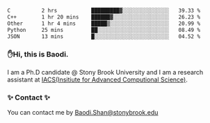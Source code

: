 <!--START_SECTION:waka-->

```txt
C          2 hrs           █████████▓░░░░░░░░░░░░░░░   39.33 %
C++        1 hr 20 mins    ██████▓░░░░░░░░░░░░░░░░░░   26.23 %
Other      1 hr 4 mins     █████▒░░░░░░░░░░░░░░░░░░░   20.99 %
Python     25 mins         ██░░░░░░░░░░░░░░░░░░░░░░░   08.49 %
JSON       13 mins         █░░░░░░░░░░░░░░░░░░░░░░░░   04.52 %
```

<!--END_SECTION:waka-->

### ✋Hi, this is Baodi. 

I am a Ph.D candidate @ Stony Brook University and I am a research assistant at [IACS(Insitiute for Advanced Computional Science)](https://iacs.stonybrook.edu/).

### ✨ Contact ✨

You can contact me by [Baodi.Shan@stonybrook.edu](mailto:Baodi.Shan@stonybrook.edu)





<!--
[![Anurag's GitHub stats](https://github-readme-stats.vercel.app/api?username=lwshanbd&theme=jolly&show_icons=true&count_private=true&include_all_commits=true)](https://github.com/anuraghazra/github-readme-stats)
**lwshanbd/lwshanbd** is a ✨ _special_ ✨ repository because its `README.md` (this file) appears on your GitHub profile.

Here are some ideas to get you started:

- 🔭 I’m currently working on ...
- 🌱 I’m currently learning ...
- 👯 I’m looking to collaborate on ...
- 🤔 I’m looking for help with ...
- 💬 Ask me about ...
- 📫 How to reach me: ...
- 😄 Pronouns: ...
- ⚡ Fun fact: ...
-->
